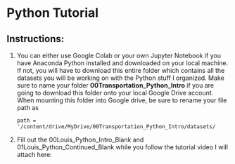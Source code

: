 # Python Tutorial

## Instructions:
  1. You can either use Google Colab or your own Jupyter Notebook if you have Anaconda Python installed and downloaded on your local machine. If not, you will have to download this entire folder which contains all the datasets you will be working on with the Python stuff I organized. Make sure to name your folder **00Transportation_Python_Intro** if you are going to download this folder onto your local Google Drive account. When mounting this folder into Google drive, be sure to rename your file path as

         path = '/content/drive/MyDrive/00Transportation_Python_Intro/datasets/
  
  2. Fill out the 00Louis_Python_Intro_Blank and 01Louis_Python_Continued_Blank while you follow the tutorial video I will attach here: 

